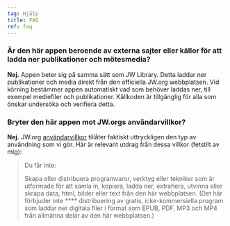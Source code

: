 ```yaml
---
tag: Hjälp
title: FAQ
ref: faq
---
```


### Är den här appen beroende av externa sajter eller källor för att ladda ner publikationer och mötesmedia?

**Nej.** Appen beter sig på samma sätt som JW Library. Detta laddar ner publikationer och media direkt från den officiella JW.org webbplatsen. Vid körning bestämmer appen automatiskt vad som behöver laddas ner, till exempel mediefiler och publikationer. Källkoden är tillgänglig för alla som önskar undersöka och verifiera detta.

### Bryter den här appen mot JW.orgs användarvillkor?

**Nej.** JW.org [användarvillkor](https://www.jw.org/finder?docid=1011511&prefer=content) tillåter faktiskt uttryckligen den typ av användning som vi gör. Här är relevant utdrag från dessa villkor (fetstilt av mig):

> Du får inte:
> 
> Skapa eller distribuera programvaror, verktyg eller tekniker som är utformade för att samla in, kopiera, ladda ner, extrahera, utvinna eller skrapa data, html, bilder eller text från den här webbplatsen. (Det här förbjuder inte **** distribuering av gratis, icke-kommersiella program som laddar ner digitala filer i format som EPUB, PDF, MP3 och MP4 från allmänna delar av den här webbplatsen.)
